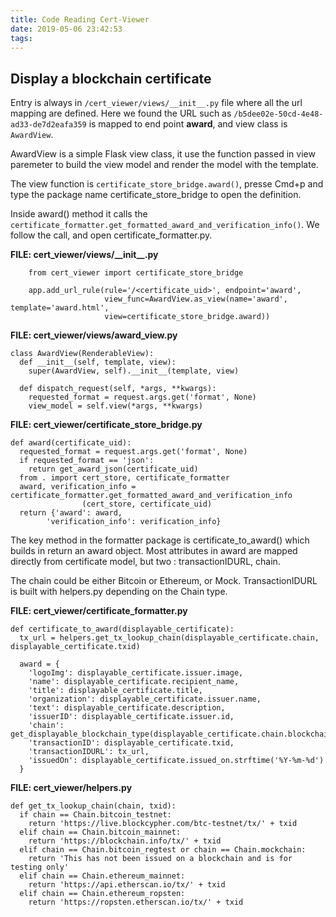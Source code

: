```yaml
---
title: Code Reading Cert-Viewer
date: 2019-05-06 23:42:53
tags:
---
```


Display a blockchain certificate
----

Entry is always in ``/cert_viewer/views/__init__.py`` file where all the url mapping are defined. Here we found the URL such as ``/b5dee02e-50cd-4e48-ad33-de7d2eafa359`` is mapped to end point **award**, and view class is `AwardView`. 

AwardView is a simple Flask view class, it use the function passed in view paremeter to build the view model and render the model with the template.

The view function is ``certificate_store_bridge.award()``, presse Cmd+p and type the package name certificate_store_bridge to open the definition. 

Inside award() method it calls the ``certificate_formatter.get_formatted_award_and_verification_info()``. We follow the call, and open certificate_formatter.py.

**FILE: cert\_viewer/views/\_\_init\_\_.py**

```
	from cert_viewer import certificate_store_bridge

    app.add_url_rule(rule='/<certificate_uid>', endpoint='award',
                     view_func=AwardView.as_view(name='award', template='award.html',
                     view=certificate_store_bridge.award))
```

**FILE: cert\_viewer/views/award\_view.py**

    class AwardView(RenderableView):
      def __init__(self, template, view):
        super(AwardView, self).__init__(template, view)

      def dispatch_request(self, *args, **kwargs):
        requested_format = request.args.get('format', None)
        view_model = self.view(*args, **kwargs)

**FILE: cert\_viewer/certificate\_store_bridge.py**

	def award(certificate_uid):
      requested_format = request.args.get('format', None)
      if requested_format == 'json':
        return get_award_json(certificate_uid)
      from . import cert_store, certificate_formatter
      award, verification_info = certificate_formatter.get_formatted_award_and_verification_info
					(cert_store, certificate_uid)
      return {'award': award,
            'verification_info': verification_info}

The key method in the formatter package is certificate_to_award() which builds in return an award object. Most attributes in award are mapped directly from certificate model, but two : transactionIDURL, chain.

The chain could be either Bitcoin or Ethereum, or Mock. TransactionIDURL is built with helpers.py depending on the Chain type.

**FILE: cert\_viewer/certificate\_formatter.py**

	def certificate_to_award(displayable_certificate):
      tx_url = helpers.get_tx_lookup_chain(displayable_certificate.chain, displayable_certificate.txid)

      award = {
        'logoImg': displayable_certificate.issuer.image,
        'name': displayable_certificate.recipient_name,
        'title': displayable_certificate.title,
        'organization': displayable_certificate.issuer.name,
        'text': displayable_certificate.description,
        'issuerID': displayable_certificate.issuer.id,
        'chain': get_displayable_blockchain_type(displayable_certificate.chain.blockchain_type),
        'transactionID': displayable_certificate.txid,
        'transactionIDURL': tx_url,
        'issuedOn': displayable_certificate.issued_on.strftime('%Y-%m-%d')
      }

**FILE: cert_viewer/helpers.py**

	def get_tx_lookup_chain(chain, txid):
      if chain == Chain.bitcoin_testnet:
        return 'https://live.blockcypher.com/btc-testnet/tx/' + txid
      elif chain == Chain.bitcoin_mainnet:
        return 'https://blockchain.info/tx/' + txid
      elif chain == Chain.bitcoin_regtest or chain == Chain.mockchain:
        return 'This has not been issued on a blockchain and is for testing only'
      elif chain == Chain.ethereum_mainnet:
        return 'https://api.etherscan.io/tx/' + txid
      elif chain == Chain.ethereum_ropsten:
        return 'https://ropsten.etherscan.io/tx/' + txid
